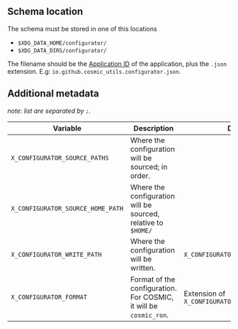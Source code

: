 ## Schema location

The schema must be stored in one of this locations

- `$XDG_DATA_HOME/configurator/`
- `$XDG_DATA_DIRS/configurator/`

The filename should be the [Application ID](https://docs.flathub.org/docs/for-app-authors/requirements/#application-id) of the application, plus the `.json` extension. E.g: `io.github.cosmic_utils.configurator.json`.

## Additional metadata

_note: list are separated by `;`._

<table>
  <thead>
    <tr>
      <th>Variable</th>
      <th>Description</th>
      <th>Default</th>
      <th>Type</th>
    </tr>
  </thead>
  <tbody>
    <tr>
      <td><code>X_CONFIGURATOR_SOURCE_PATHS</code></td>
      <td>Where the configuration will be sourced; in order.</td>
      <td></td>
      <td>List of paths</td>
    </tr>
    <tr>
      <td><code>X_CONFIGURATOR_SOURCE_HOME_PATH</code></td>
      <td>Where the configuration will be sourced, relative to <code>$HOME/</code></td>
      <td></td>
      <td>Path</td>
    </tr>
    <tr>
      <td><code>X_CONFIGURATOR_WRITE_PATH</code></td>
      <td>Where the configuration will be written.</td>
      <td><code>X_CONFIGURATOR_SOURCE_HOME_PATH</code></td>
      <td>Path</td>
    </tr>
    <tr>
      <td><code>X_CONFIGURATOR_FORMAT</code></td>
      <td>Format of the configuration. For COSMIC, it will be <code>cosmic_ron</code>.</td>
      <td>Extension of <code>X_CONFIGURATOR_SOURCE_HOME_PATH</code></td>
      <td>String</td>
    </tr>
  </tbody>
</table>
